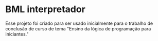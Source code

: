 # BML interpretador
Esse projeto foi criado para ser usado inicialmente para o trabalho de conclusão de curso de tema "Ensino da lógica de programação para iniciantes."